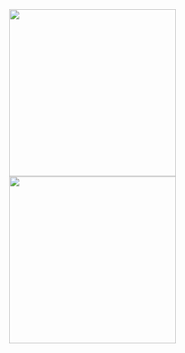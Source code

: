 <div align="center">
  <img src="https://github-readme-stats.vercel.app/api?username=bellalongo&show_icons=true&theme=material-palenight&hide_border=true&border_radius=10&hide_rank=true&hide=contribs,issues" width="300">
</div>

<div align="center">
  <img src="https://github-readme-stats.vercel.app/api/top-langs/?username=bellalongo&theme=material-palenight&hide_border=true&border_radius=10" width="300">
</div>

<!--
**bellalongo/bellalongo** is a ✨ _special_ ✨ repository because its `README.md` (this file) appears on your GitHub profile.

Here are some ideas to get you started:

- 🔭 I’m currently working on ...
- 🌱 I’m currently learning ...
- 👯 I’m looking to collaborate on ...
- 🤔 I’m looking for help with ...
- 💬 Ask me about ...
- 📫 How to reach me: ...
- 😄 Pronouns: ...
- ⚡ Fun fact: ...
-->

